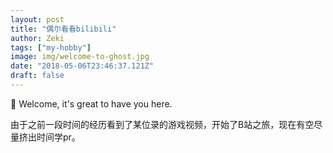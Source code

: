 ```yaml
---
layout: post
title: "偶尔看看bilibili"
author: Zeki
tags: ["my-hobby"]
image: img/welcome-to-ghost.jpg
date: "2018-05-06T23:46:37.121Z"
draft: false
---
```


👋 Welcome, it's great to have you here.

由于之前一段时间的经历看到了某位录的游戏视频，开始了B站之旅，现在有空尽量挤出时间学pr。
